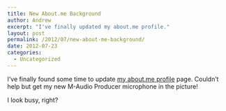 ```yaml
---
title: New About.me Background
author: Andrew
excerpt: "I've finally updated my about.me profile."
layout: post
permalink: /2012/07/new-about-me-background/
date: 2012-07-23
categories:
  - Uncategorized
---
```

I&#8217;ve finally found some time to update <a title="About Andrew Cairns" href="http://about.me/acairns" target="_blank">my about.me profile</a> page. Couldn&#8217;t help but get my new M-Audio Producer microphone in the picture!

I look busy, right?
